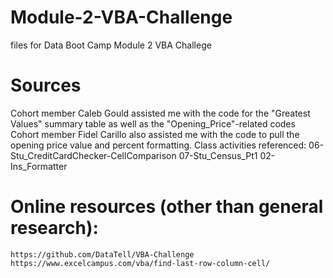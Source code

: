 # Module-2-VBA-Challenge
 files for Data Boot Camp Module 2 VBA Challege 

# Sources 
Cohort member Caleb Gould assisted me with the code for the "Greatest Values" summary table as well as the "Opening_Price"-related codes 
Cohort member Fidel Carillo also assisted me with the code to pull the opening price value and percent formatting. 
Class activities referenced: 
    06-Stu_CreditCardChecker-CellComparison
    07-Stu_Census_Pt1
    02-Ins_Formatter

# Online resources (other than general research): 
    https://github.com/DataTell/VBA-Challenge
    https://www.excelcampus.com/vba/find-last-row-column-cell/
